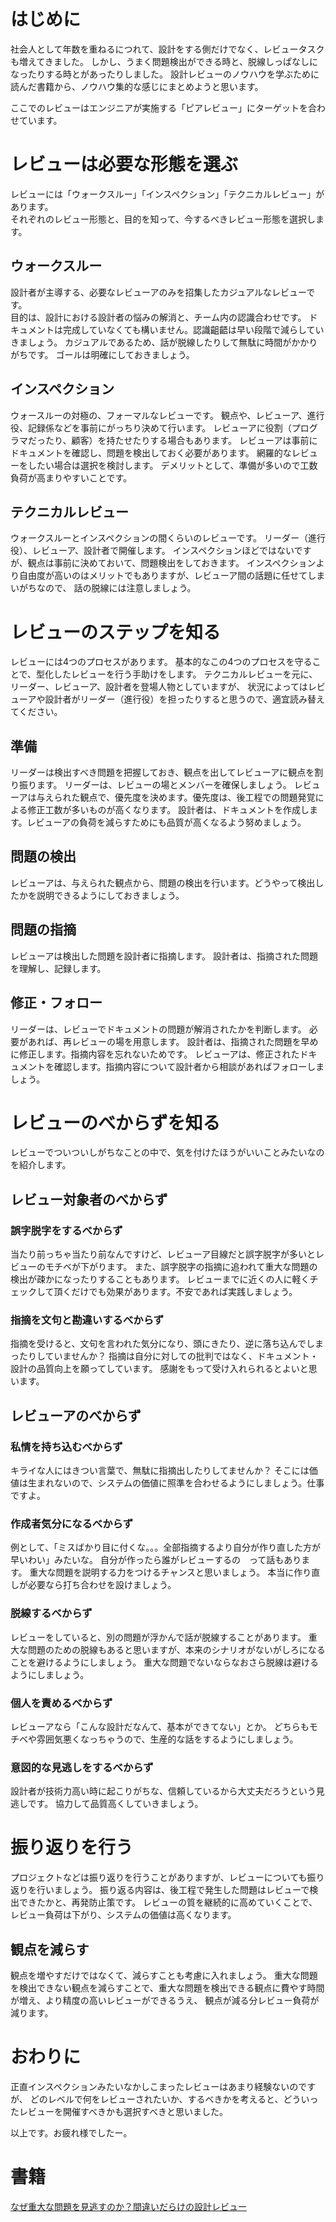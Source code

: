 # はじめに
社会人として年数を重ねるにつれて、設計をする側だけでなく、レビュータスクも増えてきました。
しかし、うまく問題検出ができる時と、脱線しっぱなしになったりする時とがあったりしました。
設計レビューのノウハウを学ぶために読んだ書籍から、ノウハウ集的な感じにまとめようと思います。

ここでのレビューはエンジニアが実施する「ピアレビュー」にターゲットを合わせています。

# レビューは必要な形態を選ぶ
レビューには「ウォークスルー」「インスペクション」「テクニカルレビュー」があります。  
それぞれのレビュー形態と、目的を知って、今するべきレビュー形態を選択します。

## ウォークスルー
設計者が主導する、必要なレビューアのみを招集したカジュアルなレビューです。  
目的は、設計における設計者の悩みの解消と、チーム内の認識合わせです。
ドキュメントは完成していなくても構いません。認識齟齬は早い段階で減らしていきましょう。
カジュアルであるため、話が脱線したりして無駄に時間がかかりがちです。
ゴールは明確にしておきましょう。

## インスペクション
ウォースルーの対極の、フォーマルなレビューです。
観点や、レビューア、進行役、記録係などを事前にがっちり決めて行います。
レビューアに役割（プログラマだったり、顧客）を持たせたりする場合もあります。
レビューアは事前にドキュメントを確認し、問題を検出しておく必要があります。
網羅的なレビューをしたい場合は選択を検討します。
デメリットとして、準備が多いので工数負荷が高まりやすいことです。

## テクニカルレビュー
ウォークスルーとインスペクションの間くらいのレビューです。
リーダー（進行役）、レビューア、設計者で開催します。
インスペクションほどではないですが、観点は事前に決めておいて、問題検出をしておきます。
インスペクションより自由度が高いのはメリットでもありますが、レビューア間の話題に任せてしまいがちなので、
話の脱線には注意しましょう。

# レビューのステップを知る
レビューには4つのプロセスがあります。
基本的なこの4つのプロセスを守ることで、型化したレビューを行う手助けをします。
テクニカルレビューを元に、リーダー、レビューア、設計者を登場人物としていますが、
状況によってはレビューアや設計者がリーダー（進行役）を担ったりすると思うので、適宜読み替えてください。

## 準備
リーダーは検出すべき問題を把握しておき、観点を出してレビューアに観点を割り振ります。
リーダーは、レビューの場とメンバーを確保しましょう。
レビューアは与えられた観点で、優先度を決めます。優先度は、後工程での問題発覚による修正工数が多いものが高くなります。
設計者は、ドキュメントを作成します。レビューアの負荷を減らすためにも品質が高くなるよう努めましょう。

## 問題の検出
レビューアは、与えられた観点から、問題の検出を行います。どうやって検出したかを説明できるようにしておきましょう。

## 問題の指摘
レビューアは検出した問題を設計者に指摘します。
設計者は、指摘された問題を理解し、記録します。

## 修正・フォロー
リーダーは、レビューでドキュメントの問題が解消されたかを判断します。
必要があれば、再レビューの場を用意します。
設計者は、指摘された問題を早めに修正します。指摘内容を忘れないためです。
レビューアは、修正されたドキュメントを確認します。指摘内容について設計者から相談があればフォローしましょう。

# レビューのべからずを知る
レビューでついついしがちなことの中で、気を付けたほうがいいことみたいなのを紹介します。

## レビュー対象者のべからず

### 誤字脱字をするべからず
当たり前っちゃ当たり前なんですけど、レビューア目線だと誤字脱字が多いとレビューのモチベが下がります。
また、誤字脱字の指摘に追われて重大な問題の検出が疎かになったりすることもあります。
レビューまでに近くの人に軽くチェックして頂くだけでも効果があります。不安であれば実践しましょう。

### 指摘を文句と勘違いするべからず
指摘を受けると、文句を言われた気分になり、頭にきたり、逆に落ち込んでしまったりしていませんか？
指摘は自分に対しての批判ではなく、ドキュメント・設計の品質向上を願ってしています。
感謝をもって受け入れられるとよいと思います。

## レビューアのべからず 

### 私情を持ち込むべからず
キライな人にはきつい言葉で、無駄に指摘出したりしてませんか？
そこには価値は生まれないので、システムの価値に照準を合わせるようにしましょう。仕事ですよ。

### 作成者気分になるべからず
例として、「ミスばかり目に付くな。。。全部指摘するより自分が作り直した方が早いわい」みたいな。
自分が作ったら誰がレビューするの　って話もあります。
重大な問題を説明する力をつけるチャンスと思いましょう。
本当に作り直しが必要なら打ち合わせを設けましょう。

### 脱線するべからず
レビューをしていると、別の問題が浮かんで話が脱線することがあります。
重大な問題のための脱線もあると思いますが、本来のシナリオがないがしろになることを避けるようにしましょう。
重大な問題でないならなおさら脱線は避けるようにしましょう。

### 個人を責めるべからず
レビューアなら「こんな設計だなんて、基本ができてない」とか。
どちらもモチベや雰囲気悪くなっちゃうので、生産的な話をするようにしましょう。

### 意図的な見逃しをするべからず
設計者が技術力高い時に起こりがちな、信頼しているから大丈夫だろうという見逃しです。
協力して品質高くしていきましょう。

# 振り返りを行う
プロジェクトなどは振り返りを行うことがありますが、レビューについても振り返りを行いましょう。
振り返る内容は、後工程で発生した問題はレビューで検出できたかと、再発防止策です。
レビューの質を継続的に高めていくことで、レビュー負荷は下がり、システムの価値は高くなります。

## 観点を減らす
観点を増やすだけではなくて、減らすことも考慮に入れましょう。
重大な問題を検出できない観点を減らすことで、重大な問題を検出できる観点に費やす時間が増え、より精度の高いレビューができるうえ、
観点が減る分レビュー負荷が減ります。

# おわりに
正直インスペクションみたいなかしこまったレビューはあまり経験ないのですが、
どのレベルで何をレビューされたいか、するべきかを考えると、どういったレビューを開催すべきかも選択すべきと思いました。

以上です。お疲れ様でしたー。
   
# 書籍
[なぜ重大な問題を見逃すのか？間違いだらけの設計レビュー](https://www.amazon.co.jp/dp/B01683BFJM/)